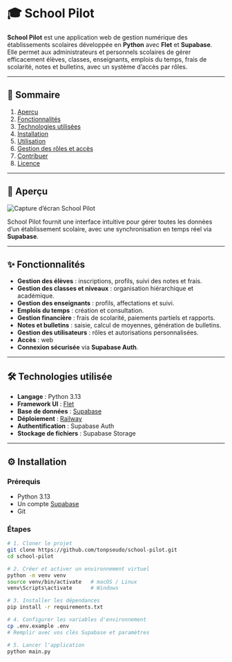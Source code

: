 # 🎓 School Pilot

**School Pilot** est une application web de gestion numérique des établissements scolaires développée en **Python** avec **Flet** et **Supabase**.  
Elle permet aux administrateurs et personnels scolaires de gérer efficacement élèves, classes, enseignants, emplois du temps, frais de scolarité, notes et bulletins, avec un système d’accès par rôles.

---

## 📌 Sommaire
1. [Aperçu](#aperçu)
2. [Fonctionnalités](#fonctionnalités)
3. [Technologies utilisées](#technologies-utilisées)
4. [Installation](#installation)
5. [Utilisation](#utilisation)
6. [Gestion des rôles et accès](#gestion-des-rôles-et-accès)
7. [Contribuer](#contribuer)
8. [Licence](#licence)

---

## 👀 Aperçu
![Capture d’écran School Pilot](docs/images/screenshot.png)

School Pilot fournit une interface intuitive pour gérer toutes les données d’un établissement scolaire, avec une synchronisation en temps réel via **Supabase**.

---

## ✨ Fonctionnalités

- **Gestion des élèves** : inscriptions, profils, suivi des notes et frais.
- **Gestion des classes et niveaux** : organisation hiérarchique et académique.
- **Gestion des enseignants** : profils, affectations et suivi.
- **Emplois du temps** : création et consultation.
- **Gestion financière** : frais de scolarité, paiements partiels et rapports.
- **Notes et bulletins** : saisie, calcul de moyennes, génération de bulletins.
- **Gestion des utilisateurs** : rôles et autorisations personnalisées.
- **Accès** : web
- **Connexion sécurisée** via **Supabase Auth**.

---

## 🛠 Technologies utilisée
- **Langage** : Python 3.13
- **Framework UI** : [Flet](https://flet.dev)
- **Base de données** : [Supabase](https://supabase.com)
- **Déploiement** : [Railway](https://railway.app)
- **Authentification** : Supabase Auth
- **Stockage de fichiers** : Supabase Storage

---

## ⚙️ Installation

### Prérequis
- Python 3.13
- Un compte [Supabase](https://supabase.com)
- Git

### Étapes
```bash
# 1. Cloner le projet
git clone https://github.com/tonpseudo/school-pilot.git
cd school-pilot

# 2. Créer et activer un environnement virtuel
python -m venv venv
source venv/bin/activate   # macOS / Linux
venv\Scripts\activate      # Windows

# 3. Installer les dépendances
pip install -r requirements.txt

# 4. Configurer les variables d'environnement
cp .env.example .env
# Remplir avec vos clés Supabase et paramètres

# 5. Lancer l'application
python main.py
